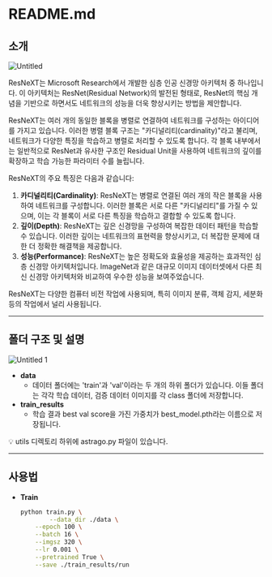 # README.md

## 소개

![Untitled](https://github.com/xiilab/astrago-hub/assets/161695779/84556d7f-1ca7-430b-a8bf-3a83e359a0a3)

ResNeXT는 Microsoft Research에서 개발한 심층 인공 신경망 아키텍처 중 하나입니다. 이 아키텍처는 ResNet(Residual Network)의 발전된 형태로, ResNet의 핵심 개념을 기반으로 하면서도 네트워크의 성능을 더욱 향상시키는 방법을 제안합니다.

ResNeXT는 여러 개의 동일한 블록을 병렬로 연결하여 네트워크를 구성하는 아이디어를 가지고 있습니다. 이러한 병렬 블록 구조는 "카디널리티(cardinality)"라고 불리며, 네트워크가 다양한 특징을 학습하고 병렬로 처리할 수 있도록 합니다. 각 블록 내부에서는 일반적으로 ResNet과 유사한 구조인 Residual Unit을 사용하여 네트워크의 깊이를 확장하고 학습 가능한 파라미터 수를 늘립니다.

ResNeXT의 주요 특징은 다음과 같습니다:

1. **카디널리티(Cardinality)**: ResNeXT는 병렬로 연결된 여러 개의 작은 블록을 사용하여 네트워크를 구성합니다. 이러한 블록은 서로 다른 "카디널리티"를 가질 수 있으며, 이는 각 블록이 서로 다른 특징을 학습하고 결합할 수 있도록 합니다.
2. **깊이(Depth)**: ResNeXT는 깊은 신경망을 구성하여 복잡한 데이터 패턴을 학습할 수 있습니다. 이러한 깊이는 네트워크의 표현력을 향상시키고, 더 복잡한 문제에 대한 더 정확한 해결책을 제공합니다.
3. **성능(Performance)**: ResNeXT는 높은 정확도와 효율성을 제공하는 효과적인 심층 신경망 아키텍처입니다. ImageNet과 같은 대규모 이미지 데이터셋에서 다른 최신 신경망 아키텍처와 비교하여 우수한 성능을 보여주었습니다.

ResNeXT는 다양한 컴퓨터 비전 작업에 사용되며, 특히 이미지 분류, 객체 감지, 세분화 등의 작업에서 널리 사용됩니다.

---

## 폴더 구조 및 설명

![Untitled 1](https://github.com/xiilab/astrago-hub/assets/161695779/cb908398-e246-4b0b-9d37-b8dbb9ff3545)

- **data**
    - 데이터 폴더에는 'train'과 'val'이라는 두 개의 하위 폴더가 있습니다. 이들 폴더는 각각 학습 데이터, 검증 데이터 이미지를 각 class 폴더에 저장합니다.
- **train_results**
    - 학습 결과 best val score을 가진 가중치가 best_model.pth라는 이름으로 저장됩니다.

<aside>
💡 utils 디렉토리 하위에 astrago.py 파일이 있습니다.

</aside>

---

## 사용법

- **Train**
    
    ```bash
    python train.py \
    		--data_dir ./data \
        --epoch 100 \
        --batch 16 \
        --imgsz 320 \
        --lr 0.001 \
        --pretrained True \
        --save ./train_results/run
    ```